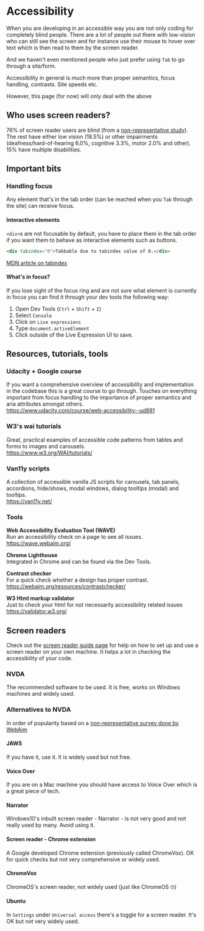 # Accessibility

When you are developing in an accessible way you are not only coding for completely blind people. There are a lot of people out there with low-vision who can still see the screen and for instance use their mouse to hover over text which is then read to them by the screen reader.

And we haven't even mentioned people who just prefer using `Tab` to go through a site/form.

Accessibility in general is much more than proper semantics, focus handling, contrasts.
Site speeds etc.

However, this page (for now) will only deal with the above 

## Who uses screen readers?
76% of screen reader users are blind (from a [non-representative study](https://webaim.org/projects/screenreadersurvey8/#disability)). The rest have either low vision (18.5%) or other impairments (deafness/hard-of-hearing	6.0%, cognitive 3.3%, motor 2.0% and other). 15% have multiple disabilities.

## Important bits

### Handling focus
Any element that's in the tab order (can be reached when you `Tab` through the site) can receive focus.

#### Interactive elements

`<div>`s are not focusable by default, you have to place them in the tab order if you want them to behave as interactive elements such as buttons.

```html
<div tabindex="0">Tabbable due to tabindex value of 0.</div>
```

[MDN article on tabindex](https://developer.mozilla.org/en-US/docs/Web/HTML/Global_attributes/tabindex)

#### What's in focus?

If you lose sight of the focus ring and are not sure what element is currently in focus you can find it through your dev tools the following way:

1. Open Dev Tools (`Ctrl` + `Shift` + `I`)
2. Select `Console`
3. Click on `Live expressions`
4. Type `document.activeElement`
5. Click outside of the Live Expression UI to save.

## Resources, tutorials, tools

### Udacity + Google course
If you want a comprehensive overview of accessibility and implementation in the codebase this is a great course to go through. Touches on everything important from focus handling to the importance of proper semantics and aria attributes amongst others.\
https://www.udacity.com/course/web-accessibility--ud891

### W3's wai tutorials

Great, practical examples of accessible code patterns from tables and forms to images and carousels.\
https://www.w3.org/WAI/tutorials/

### Van11y scripts

A collection of accessible vanilla JS scripts for carousels, tab panels, accordions, hide/shows, modal windows, dialog tooltips (modal) and tooltips.\
https://van11y.net/

### Tools

**Web Accessibility Evaluation Tool (WAVE)**\
Run an accessibility check on a page to see all issues.\
https://wave.webaim.org/

**Chrome Lighthouse**\
Integrated in Chrome and can be found via the Dev Tools.

**Contrast checker**\
For a quick check whether a design has proper contrast.\
https://webaim.org/resources/contrastchecker/

**W3 Html markup validator**\
Just to check your html for not necessarily accessibility related issues\
https://validator.w3.org/

## Screen readers

Check out the [screen reader guide page](/nvda.md) for help on how to set up and use a screen reader on your own machine. It helps a lot in checking the accessibility of your code.

### NVDA
The recommended software to be used. It is free, works on Windows machines and widely used.

### Alternatives to NVDA
In order of popularity based on a [non-representative survey done by WebAim](https://webaim.org/projects/screenreadersurvey8/)

#### JAWS
If you have it, use it. It is widely used but not free.

#### Voice Over
If you are on a Mac machine you should have access to Voice Over which is a great piece of tech.

#### Narrator
Windows10's inbuilt screen reader - Narrator - is not very good and not really used by many. Avoid using it.

#### Screen reader - Chrome extension
A Google developed Chrome extension (previously called ChromeVox). OK for quick checks but not very comprehensive or widely used.

#### ChromeVox
ChromeOS's screen reader, not widely used (just like ChromeOS 🙄)

#### Ubuntu
In `Settings` under `Universal access` there's a toggle for a screen reader. It's OK but not very widely used.


